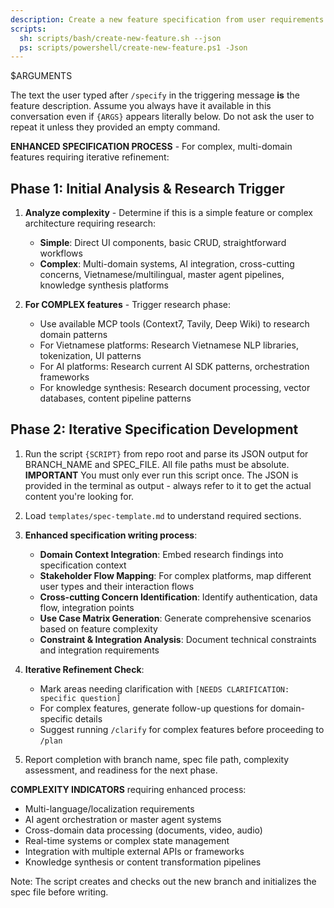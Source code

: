 ```yaml
---
description: Create a new feature specification from user requirements using the spec template.
scripts:
  sh: scripts/bash/create-new-feature.sh --json
  ps: scripts/powershell/create-new-feature.ps1 -Json
---
```

$ARGUMENTS

The text the user typed after `/specify` in the triggering message **is** the feature description. Assume you always have it available in this conversation even if `{ARGS}` appears literally below. Do not ask the user to repeat it unless they provided an empty command.

**ENHANCED SPECIFICATION PROCESS** - For complex, multi-domain features requiring iterative refinement:

## Phase 1: Initial Analysis & Research Trigger
1. **Analyze complexity** - Determine if this is a simple feature or complex architecture requiring research:
   - **Simple**: Direct UI components, basic CRUD, straightforward workflows
   - **Complex**: Multi-domain systems, AI integration, cross-cutting concerns, Vietnamese/multilingual, master agent pipelines, knowledge synthesis platforms

2. **For COMPLEX features** - Trigger research phase:
   - Use available MCP tools (Context7, Tavily, Deep Wiki) to research domain patterns
   - For Vietnamese platforms: Research Vietnamese NLP libraries, tokenization, UI patterns
   - For AI platforms: Research current AI SDK patterns, orchestration frameworks
   - For knowledge synthesis: Research document processing, vector databases, content pipeline patterns

## Phase 2: Iterative Specification Development
1. Run the script `{SCRIPT}` from repo root and parse its JSON output for BRANCH_NAME and SPEC_FILE. All file paths must be absolute.
   **IMPORTANT** You must only ever run this script once. The JSON is provided in the terminal as output - always refer to it to get the actual content you're looking for.

2. Load `templates/spec-template.md` to understand required sections.

3. **Enhanced specification writing process**:
   - **Domain Context Integration**: Embed research findings into specification context
   - **Stakeholder Flow Mapping**: For complex platforms, map different user types and their interaction flows
   - **Cross-cutting Concern Identification**: Identify authentication, data flow, integration points
   - **Use Case Matrix Generation**: Generate comprehensive scenarios based on feature complexity
   - **Constraint & Integration Analysis**: Document technical constraints and integration requirements

4. **Iterative Refinement Check**:
   - Mark areas needing clarification with `[NEEDS CLARIFICATION: specific question]`
   - For complex features, generate follow-up questions for domain-specific details
   - Suggest running `/clarify` for complex features before proceeding to `/plan`

5. Report completion with branch name, spec file path, complexity assessment, and readiness for the next phase.

**COMPLEXITY INDICATORS** requiring enhanced process:
- Multi-language/localization requirements
- AI agent orchestration or master agent systems  
- Cross-domain data processing (documents, video, audio)
- Real-time systems or complex state management
- Integration with multiple external APIs or frameworks
- Knowledge synthesis or content transformation pipelines

Note: The script creates and checks out the new branch and initializes the spec file before writing.
